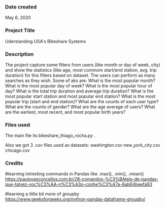### Date created
May 6, 2020

### Project Title
Uderstanding USA's Bikeshare Systems

### Description
The project capture some filters from users (like month or day of week, city) and show the statistics (like age, most commom start/end station, avg. trip duration) for this filters based on dataset.
The users can perform as many searches as they wish.
Some of aks are:
What is the most popular month?
What is the most popular day of week?
What is the most popular hour of day?
What is the total trip duration and average trip duration?
What is the most popular start station and most popular end station?
What is the most popular trip (start and end station)?
What are the counts of each user type?
What are the counts of gender?
What are the age average of users?
What are the earliest, most recent, and most popular birth years?


### Files used
The main file its bikeshare_thiago_rocha.py .

Also we got 3 .csv files used as datasets:
washington.csv
new_york_city.csv
chicago.csv


### Credits
#learning intresting commands in Pandas like .max(), .min(), .mean()
https://paulovasconcellos.com.br/28-comandos-%C3%BAteis-de-pandas-que-talvez-voc%C3%AA-n%C3%A3o-conhe%C3%A7a-6ab64beefa93

#learning a little bit more of groupby 
https://www.geeksforgeeks.org/python-pandas-dataframe-groupby/

